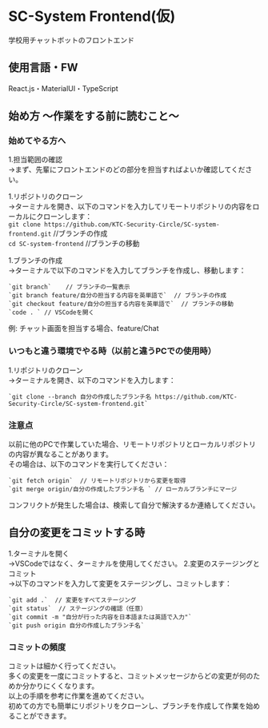 # SC-System Frontend(仮)
学校用チャットボットのフロントエンド
## 使用言語・FW
React.js・MaterialUI・TypeScript

## 始め方 〜作業をする前に読むこと〜

### 始めてやる方へ

1.担当範囲の確認  
->まず、先輩にフロントエンドのどの部分を担当すればよいか確認してください。  

1.リポジトリのクローン  
->ターミナルを開き、以下のコマンドを入力してリモートリポジトリの内容をローカルにクローンします：  
`git clone https://github.com/KTC-Security-Circle/SC-system-frontend.git` //ブランチの作成  
`cd SC-system-frontend` //ブランチの移動

1.ブランチの作成  
->ターミナルで以下のコマンドを入力してブランチを作成し、移動します：  
```
`git branch`    // ブランチの一覧表示  
`git branch feature/自分の担当する内容を英単語で`  // ブランチの作成  
`git checkout feature/自分の担当する内容を英単語で`  // ブランチの移動  
`code . ` // VSCodeを開く
```
例: チャット画面を担当する場合、feature/Chat

### いつもと違う環境でやる時（以前と違うPCでの使用時）  
1.リポジトリのクローン  
->ターミナルを開き、以下のコマンドを入力します：  
```
`git clone --branch 自分の作成したブランチ名 https://github.com/KTC-Security-Circle/SC-system-frontend.git`
```
### 注意点  
以前に他のPCで作業していた場合、リモートリポジトリとローカルリポジトリの内容が異なることがあります。  
その場合は、以下のコマンドを実行してください：  
```
`git fetch origin`  // リモートリポジトリから変更を取得  
`git merge origin/自分の作成したブランチ名 ` // ローカルブランチにマージ
```
コンフリクトが発生した場合は、検索して自分で解決するか連絡してください。  

## 自分の変更をコミットする時  
1.ターミナルを開く  
->VSCodeではなく、ターミナルを使用してください。
2.変更のステージングとコミット  
->以下のコマンドを入力して変更をステージングし、コミットします：  
```
`git add .`  // 変更をすべてステージング  
`git status`  // ステージングの確認（任意）  
`git commit -m "自分が行った内容を日本語または英語で入力"`  
`git push origin 自分の作成したブランチ名`
```
### コミットの頻度  
コミットは細かく行ってください。  
多くの変更を一度にコミットすると、コミットメッセージからどの変更が何のためか分かりにくくなります。  
以上の手順を参考に作業を進めてください。  
初めての方でも簡単にリポジトリをクローンし、ブランチを作成して作業を始めることができます。
